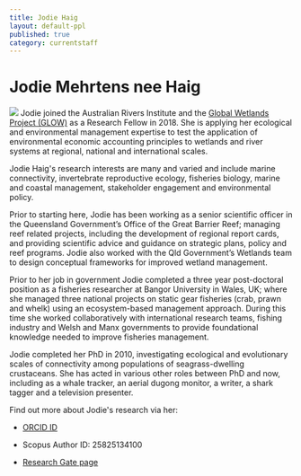 ```yaml
---
title: Jodie Haig
layout: default-ppl
published: true
category: currentstaff
---
```


# Jodie Mehrtens nee Haig
![](/images/people/Jodie-Haig.jpg)
Jodie joined the Australian Rivers Institute and the [Global Wetlands Project (GLOW)](https://globalwetlandsproject.org/) as a Research Fellow in 2018. She is applying her ecological and environmental management expertise to test the application of environmental economic accounting principles to wetlands and river systems at regional, national and international scales.

Jodie Haig's research interests are many and varied and include marine connectivity, invertebrate reproductive ecology, fisheries biology, marine and coastal management, stakeholder engagement and environmental policy.  

Prior to starting here, Jodie has been working as a senior scientific officer in the Queensland Government’s Office of the Great Barrier Reef; managing reef related projects, including the development of regional report cards, and providing scientific advice and guidance on strategic plans, policy and reef programs. Jodie also worked with the Qld Government’s Wetlands team to design conceptual frameworks for improved wetland management.

Prior to her job in government Jodie completed a three year post-doctoral position as a fisheries researcher at Bangor University in Wales, UK; where she managed three national projects on static gear fisheries (crab, prawn and whelk) using an ecosystem-based management approach. During this time she worked collaboratively with international research teams, fishing industry and Welsh and Manx governments to provide foundational knowledge needed to improve fisheries management.  

Jodie completed her PhD in 2010, investigating ecological and evolutionary scales of connectivity among populations of seagrass-dwelling crustaceans. She has acted in various other roles between PhD and now, including as a whale tracker, an aerial dugong monitor, a writer, a shark tagger and a television presenter.  

Find out more about Jodie's research via her:  

- [ORCID ID](http://orcid.org/0000-0002-8031-3212)  

- Scopus Author ID: 25825134100  

- [Research Gate page](https://www.researchgate.net/profile/Jodie_Haig)  

